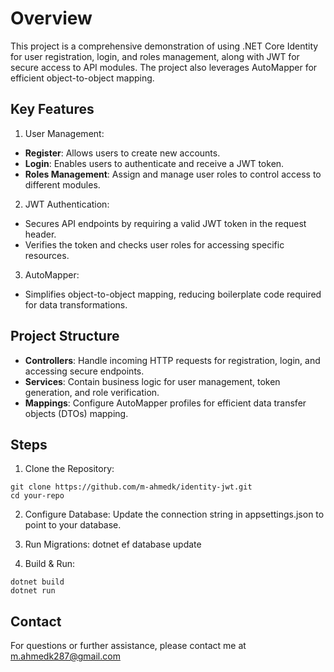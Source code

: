 # Overview
This project is a comprehensive demonstration of using .NET Core Identity for user registration, login, and roles management, along with JWT for secure access to API modules. The project also leverages AutoMapper for efficient object-to-object mapping.

## Key Features
1. User Management:
- __Register__: Allows users to create new accounts.
- __Login__: Enables users to authenticate and receive a JWT token.
- __Roles Management__: Assign and manage user roles to control access to different modules.

2. JWT Authentication:
- Secures API endpoints by requiring a valid JWT token in the request header.
- Verifies the token and checks user roles for accessing specific resources.

3. AutoMapper:
- Simplifies object-to-object mapping, reducing boilerplate code required for data transformations.
        
## Project Structure
- __Controllers__: Handle incoming HTTP requests for registration, login, and accessing secure endpoints.
- __Services__: Contain business logic for user management, token generation, and role verification.
- __Mappings__: Configure AutoMapper profiles for efficient data transfer objects (DTOs) mapping.

## Steps

1. Clone the Repository:

``` 
git clone https://github.com/m-ahmedk/identity-jwt.git
cd your-repo
```

2. Configure Database:
Update the connection string in appsettings.json to point to your database.

3. Run Migrations:
dotnet ef database update

4. Build & Run:
```
dotnet build
dotnet run
```

## Contact
For questions or further assistance, please contact me at m.ahmedk287@gmail.com